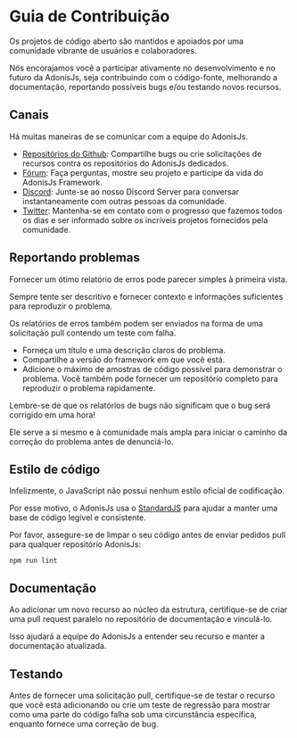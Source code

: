 # Guia de Contribuição
Os projetos de código aberto são mantidos e apoiados por uma comunidade vibrante de usuários e colaboradores.

Nós encorajamos você a participar ativamente no desenvolvimento e no futuro da AdonisJs, seja contribuindo com o código-fonte, 
melhorando a documentação, reportando possíveis bugs e/ou testando novos recursos.

## Canais
Há muitas maneiras de se comunicar com a equipe do AdonisJs.

* [Repositórios do Github](https://github.com/adonisjs): Compartilhe bugs ou crie solicitações de recursos contra os repositórios do AdonisJs dedicados.
* [Fórum](https://forum.adonisjs.com/): Faça perguntas, mostre seu projeto e participe da vida do AdonisJs Framework.
* [Discord](https://discord.gg/vDcEjq6): Junte-se ao nosso Discord Server para conversar instantaneamente com outras pessoas da comunidade.
* [Twitter](https://twitter.com/adonisframework): Mantenha-se em contato com o progresso que fazemos todos os dias e ser informado sobre os incríveis projetos 
fornecidos pela comunidade.

## Reportando problemas
Fornecer um ótimo relatório de erros pode parecer simples à primeira vista.

Sempre tente ser descritivo e fornecer contexto e informações suficientes para reproduzir o problema.

Os relatórios de erros também podem ser enviados na forma de uma solicitação pull contendo um teste com falha.

* Forneça um título e uma descrição claros do problema.
* Compartilhe a versão do framework em que você está.
* Adicione o máximo de amostras de código possível para demonstrar o problema. Você também pode fornecer um repositório completo para reproduzir o problema rapidamente.

Lembre-se de que os relatórios de bugs não significam que o bug será corrigido em uma hora!

Ele serve a si mesmo e à comunidade mais ampla para iniciar o caminho da correção do problema antes de denunciá-lo.

## Estilo de código
Infelizmente, o JavaScript não possui nenhum estilo oficial de codificação.

Por esse motivo, o AdonisJs usa o [StandardJS](https://standardjs.com/) para ajudar a manter uma base de código legível e consistente.

Por favor, assegure-se de limpar o seu código antes de enviar pedidos pull para qualquer repositório AdonisJs:
``` shell
npm run lint
```

## Documentação
Ao adicionar um novo recurso ao núcleo da estrutura, certifique-se de criar uma pull request paralelo no repositório de 
documentação e vinculá-lo.

Isso ajudará a equipe do AdonisJs a entender seu recurso e manter a documentação atualizada.

## Testando
Antes de fornecer uma solicitação pull, certifique-se de testar o recurso que você está adicionando ou crie um teste de 
regressão para mostrar como uma parte do código falha sob uma circunstância específica, enquanto fornece uma correção de bug.
